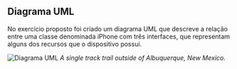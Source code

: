 ## Diagrama UML

No exercício proposto foi criado um diagrama UML que descreve a relação entre uma classe denominada iPhone com três interfaces, que representam alguns dos recursos que o dispositivo possui.

![Diagrama UML](https://github.com/rodferprod/iPhone/src/umldiagram/UMLDiagram.jpg)
_A single track trail outside of Albuquerque, New Mexico._
